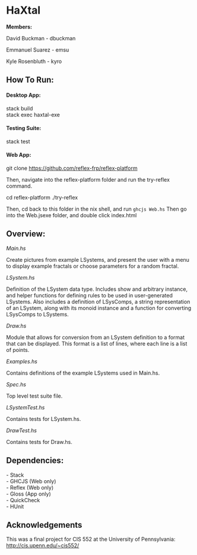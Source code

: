 <h1> HaXtal </h1>

<b>Members: </b>

David Buckman - dbuckman

Emmanuel Suarez - emsu

Kyle Rosenbluth - kyro

<h2>How To Run: </h2>

<h4>Desktop App: </h4>
stack build <br>
stack exec haxtal-exe

<h4>Testing Suite: </h4>
stack test

<h4>Web App: </h4>

git clone https://github.com/reflex-frp/reflex-platform

Then, navigate into the reflex-platform folder and run the try-reflex command.

cd reflex-platform
./try-reflex

Then, cd back to this folder in the nix shell, and run `ghcjs Web.hs`
Then go into the Web.jsexe folder, and double click index.html

<h2>Overview: </h2>

<i>Main.hs </i>

Create pictures from example LSystems, and present the user with a menu to display example fractals or choose parameters for a random fractal.

<i>LSystem.hs </i>

Definition of the LSystem data type. Includes show and arbitrary instance, and helper functions for defining rules to be used in user-generated LSystems. Also includes a definition of LSysComps, a string representation of an LSystem, along with its monoid instance and a function for converting LSysComps to LSystems.

<i>Draw.hs </i>

Module that allows for conversion from an LSystem definition to a format that can be displayed. This format is a list of lines, where each line is a list of points.

<i>Examples.hs </i>

Contains definitions of the example LSystems used in Main.hs.

<i>Spec.hs </i>

Top level test suite file.

<i>LSystemTest.hs </i>

Contains tests for LSystem.hs.

<i>DrawTest.hs </i>

Contains tests for Draw.hs.

<h2>Dependencies:</h2>
- Stack <br>
- GHCJS (Web only) <br>
- Reflex (Web only) <br>
- Gloss (App only) <br>
- QuickCheck <br>
- HUnit <br>

<h2> Acknowledgements </h2>

This was a final project for CIS 552 at the University of Pennsylvania:
http://cis.upenn.edu/~cis552/
